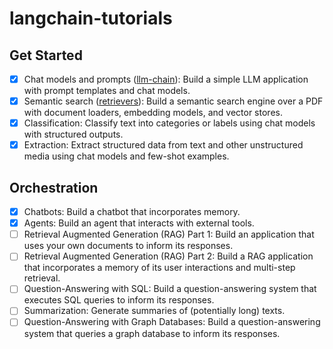# langchain-tutorials

## Get Started

- [x] Chat models and prompts ([llm-chain](https://github.com/chrispoole70/langchain-tutorials/tree/main/llm-chain)): Build a simple LLM application with prompt templates and chat models.
- [x] Semantic search ([retrievers](https://github.com/chrispoole70/langchain-tutorials/tree/main/retrievers)): Build a semantic search engine over a PDF with document loaders, embedding models, and vector stores.
- [x] Classification: Classify text into categories or labels using chat models with structured outputs.
- [x] Extraction: Extract structured data from text and other unstructured media using chat models and few-shot examples.

## Orchestration

- [x] Chatbots: Build a chatbot that incorporates memory.
- [x] Agents: Build an agent that interacts with external tools.
- [ ] Retrieval Augmented Generation (RAG) Part 1: Build an application that uses your own documents to inform its responses.
- [ ] Retrieval Augmented Generation (RAG) Part 2: Build a RAG application that incorporates a memory of its user interactions and multi-step retrieval.
- [ ] Question-Answering with SQL: Build a question-answering system that executes SQL queries to inform its responses.
- [ ] Summarization: Generate summaries of (potentially long) texts.
- [ ] Question-Answering with Graph Databases: Build a question-answering system that queries a graph database to inform its responses.
